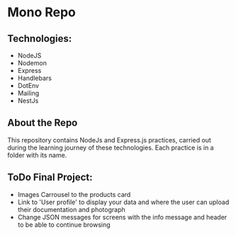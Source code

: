 # Mono Repo

## Technologies:

- NodeJS
- Nodemon
- Express
- Handlebars
- DotEnv
- Mailing
- NestJs

## About the Repo

This repository contains NodeJs and Express.js practices, carried out during the learning journey of these technologies.
Each practice is in a folder with its name.

## ToDo Final Project:

- Images Carrousel to the products card
- Link to 'User profile' to display your data and where the user can upload their documentation and photograph
- Change JSON messages for screens with the info message and header to be able to continue browsing 